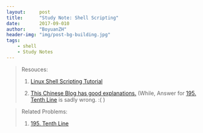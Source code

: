 ```yaml
---
layout:     post
title:      "Study Note: Shell Scripting"
date:       2017-09-010
author:     "BoyuanZH"
header-img: "img/post-bg-building.jpg"
tags:
    - shell
    - Study Notes
---
```



> Resouces: 
> 
> 1. [Linux Shell Scripting Tutorial](http://www.freeos.com/guides/lsst/)
> 
> 2. [This Chinese Blog has good explanations.](http://www.cnblogs.com/grandyang/p/5376902.html) (While, Answer for [195. Tenth Line](https://leetcode.com/problems/tenth-line/description/) is sadly wrong. :( )




> Related Problems:
> 
> 1. [195. Tenth Line](https://leetcode.com/problems/tenth-line/description/)